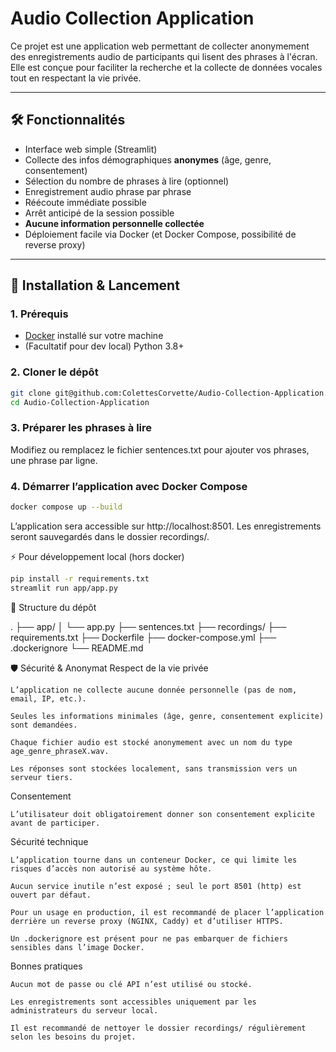 # Audio Collection Application

Ce projet est une application web permettant de collecter anonymement des enregistrements audio de participants qui lisent des phrases à l'écran.
Elle est conçue pour faciliter la recherche et la collecte de données vocales tout en respectant la vie privée.

---

## 🛠️ Fonctionnalités

- Interface web simple (Streamlit)
- Collecte des infos démographiques **anonymes** (âge, genre, consentement)
- Sélection du nombre de phrases à lire (optionnel)
- Enregistrement audio phrase par phrase
- Réécoute immédiate possible
- Arrêt anticipé de la session possible
- **Aucune information personnelle collectée**
- Déploiement facile via Docker (et Docker Compose, possibilité de reverse proxy)

---

## 🚀 Installation & Lancement

### 1. **Prérequis**

- [Docker](https://www.docker.com/products/docker-desktop/) installé sur votre machine
- (Facultatif pour dev local) Python 3.8+

### 2. **Cloner le dépôt**

```bash
git clone git@github.com:ColettesCorvette/Audio-Collection-Application.git
cd Audio-Collection-Application
```

### 3. **Préparer les phrases à lire**

Modifiez ou remplacez le fichier sentences.txt pour ajouter vos phrases, une phrase par ligne.


### 4. Démarrer l’application avec Docker Compose

```bash
docker compose up --build
```

L’application sera accessible sur http://localhost:8501.
Les enregistrements seront sauvegardés dans le dossier recordings/.

⚡ Pour développement local (hors docker)


```bash
pip install -r requirements.txt
streamlit run app/app.py
```


📝 Structure du dépôt

.
├── app/
│   └── app.py
├── sentences.txt
├── recordings/
├── requirements.txt
├── Dockerfile
├── docker-compose.yml
├── .dockerignore
└── README.md



🛡️ Sécurité & Anonymat
Respect de la vie privée

    L’application ne collecte aucune donnée personnelle (pas de nom, email, IP, etc.).

    Seules les informations minimales (âge, genre, consentement explicite) sont demandées.

    Chaque fichier audio est stocké anonymement avec un nom du type age_genre_phraseX.wav.

    Les réponses sont stockées localement, sans transmission vers un serveur tiers.

Consentement

    L’utilisateur doit obligatoirement donner son consentement explicite avant de participer.

Sécurité technique

    L’application tourne dans un conteneur Docker, ce qui limite les risques d’accès non autorisé au système hôte.

    Aucun service inutile n’est exposé ; seul le port 8501 (http) est ouvert par défaut.

    Pour un usage en production, il est recommandé de placer l’application derrière un reverse proxy (NGINX, Caddy) et d’utiliser HTTPS.

    Un .dockerignore est présent pour ne pas embarquer de fichiers sensibles dans l’image Docker.

Bonnes pratiques

    Aucun mot de passe ou clé API n’est utilisé ou stocké.

    Les enregistrements sont accessibles uniquement par les administrateurs du serveur local.

    Il est recommandé de nettoyer le dossier recordings/ régulièrement selon les besoins du projet.




